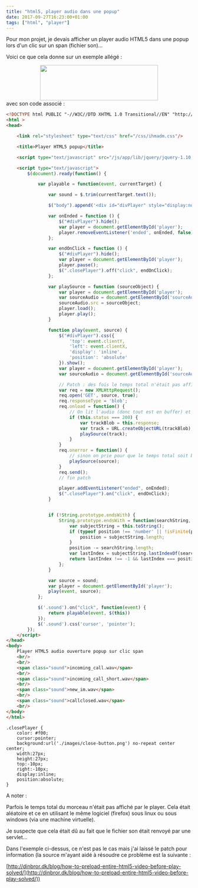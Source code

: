 ```yaml
---
title: "html5, player audio dans une popup"
date: 2017-09-27T16:23:00+01:00
tags: ["html", "player"]
---
```

Pour mon projet, je devais afficher un player audio HTML5 dans une popup lors d'un clic sur un span (fichier son)...

Voici ce que cela donne sur un exemple allégé :

<div class="separator" style="clear: both; text-align: center;"><a href="https://2.bp.blogspot.com/-1MaXNndeqVo/WcuxhB4-FiI/AAAAAAAAD_Q/CDp5Y64RmgkWjb6eNjeqtmpzrkSCefOJwCLcBGAs/s1600/S%25C3%25A9lection_001.jpg" imageanchor="1" style="margin-left: 1em; margin-right: 1em;"><img border="0" data-original-height="83" data-original-width="278" height="96" src="https://2.bp.blogspot.com/-1MaXNndeqVo/WcuxhB4-FiI/AAAAAAAAD_Q/CDp5Y64RmgkWjb6eNjeqtmpzrkSCefOJwCLcBGAs/s320/S%25C3%25A9lection_001.jpg" width="320" /></a></div>
avec son code associé :


```html
<!DOCTYPE html PUBLIC "-//W3C//DTD XHTML 1.0 Transitional//EN" "http://www.w3.org/TR/xhtml1/DTD/xhtml1-transitional.dtd">
<html >
<head>

    <link rel="stylesheet" type="text/css" href="/css/ihmadm.css"/>

    <title>Player HTML5 popup</title>

    <script type="text/javascript" src="/js/app/lib/jquery/jquery-1.10.1.js"></script>

    <script type="text/javascript">
        $(document).ready(function() {

            var playable = function(event, currentTarget) {

                var sound = $.trim(currentTarget.text());

                $("body").append('<div id="divPlayer" style="display:none"><audio id="player" controls="controls"><source id="sourceAudio" src="">Your browser does not support the audio element.</audio><span class="closePlayer">&nbsp;</span></div>');

                var onEnded = function () {
                    $("#divPlayer").hide();
                    var player = document.getElementById('player');
                    player.removeEventListener('ended', onEnded, false);
                };

                var endOnClick = function () {
                    $("#divPlayer").hide();
                    var player = document.getElementById('player');
                    player.pause();
                    $(".closePlayer").off("click", endOnClick);
                };

                var playSource = function (sourceObject) {
                    var player = document.getElementById('player');
                    var sourceAudio = document.getElementById('sourceAudio');
                    sourceAudio.src = sourceObject;
                    player.load();
                    player.play();
                }

                function play(event, source) {
                    $("#divPlayer").css({
                        'top': event.clientY,
                        'left': event.clientX,
                        'display': 'inline',
                        'position': 'absolute'
                    }).show();
                    var player = document.getElementById('player');
                    var sourceAudio = document.getElementById('sourceAudio');

                    // Patch : des fois le temps total n'était pas affiché... (contenu renvoyé par une servlet)
                    var req = new XMLHttpRequest();
                    req.open('GET', source, true);
                    req.responseType = 'blob';
                    req.onload = function() {
                        // On lit l'audio (donc tout est en buffer) et on le positionne comme source
                        if (this.status === 200) {
                            var trackBlob = this.response;
                            var track = URL.createObjectURL(trackBlob);
                            playSource(track);
                        }
                    }
                    req.onerror = function() {
                        // sinon on prie pour que le temps total soit bien affiché...
                        playSource(source);
                    }
                    req.send();
                    // fin patch

                    player.addEventListener("ended", onEnded);
                    $(".closePlayer").on("click", endOnClick);
                }


                if (!String.prototype.endsWith) {
                    String.prototype.endsWith = function(searchString, position) {
                        var subjectString = this.toString();
                        if (typeof position !== 'number' || !isFinite(position) || Math.floor(position) !== position || position > subjectString.length) {
                            position = subjectString.length;
                        }
                        position -= searchString.length;
                        var lastIndex = subjectString.lastIndexOf(searchString, position);
                        return lastIndex !== -1 && lastIndex === position;
                    };
                }

                var source = sound;
                var player = document.getElementById('player');
                play(event, source);
            };

            $('.sound').on("click", function(event) {
                return playable(event, $(this))
            });
            $('.sound').css('cursor', 'pointer');
        });
    </script>
</head>
<body>
    Player HTML5 audio ouverture popup sur clic span
    <br/>
    <br/>
    <span class="sound">incoming_call.wav</span>
    <br/>
    <span class="sound">incoming_call_short.wav</span>
    <br/>
    <span class="sound">new_im.wav</span>
    <br/>
    <span class="sound">callclosed.wav</span>
    <br/>
</body>
</html>
```

```
.closePlayer {
    color: #f00;
    cursor:pointer;
    background:url('./images/close-button.png') no-repeat center center;
    width:27px;
    height:27px;
    top:-10px;
    right:-10px;
    display:inline;
    position:absolute;
}
```

A noter :

Parfois le temps total du morceau n'était pas affiché par le player. Cela était aléatoire et ce en utilisant le même logiciel (firefox) sous linux ou sous windows (via une machine virtuelle).

Je suspecte que cela était dû au fait que le fichier son était renvoyé par une servlet...

Dans l'exemple ci-dessus, ce n'est pas le cas mais j'ai laissé le patch pour information (la source m'ayant aidé à résoudre ce problème est la suivante : 

[http://dinbror.dk/blog/how-to-preload-entire-html5-video-before-play-solved/](http://dinbror.dk/blog/how-to-preload-entire-html5-video-before-play-solved/))



